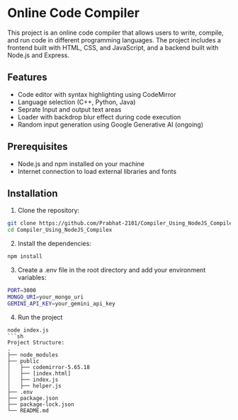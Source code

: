 # Online Code Compiler

This project is an online code compiler that allows users to write, compile, and run code in different programming languages. The project includes a frontend built with HTML, CSS, and JavaScript, and a backend built with Node.js and Express.

## Features

- Code editor with syntax highlighting using CodeMirror
- Language selection (C++, Python, Java)
- Seprate Input and output text areas
- Loader with backdrop blur effect during code execution
- Random input generation using Google Generative AI (ongoing)

## Prerequisites

- Node.js and npm installed on your machine
- Internet connection to load external libraries and fonts

## Installation

1. Clone the repository:

```sh
git clone https://github.com/Prabhat-2101/Compiler_Using_NodeJS_Compilex.git
cd Compiler_Using_NodeJS_Compilex
```

2. Install the dependencies:
```sh
npm install
```

3. Create a .env file in the root directory and add your environment variables:
```sh
PORT=3000
MONGO_URI=your_mongo_uri
GEMINI_API_KEY=your_gemini_api_key
```

4. Run the project
```
node index.js
```sh
Project Structure:
.
├── node_modules
├── public
│   ├── codemirror-5.65.18
│   ├── [index.html]
│   ├── index.js
│   ├── helper.js
├── .env
├── package.json
├── package-lock.json
└── README.md